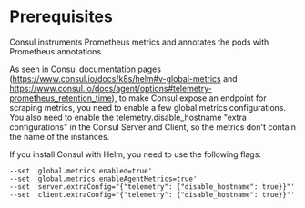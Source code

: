 # Prerequisites
Consul instruments Prometheus metrics and annotates the pods with Prometheus annotations. 

As seen in Consul documentation pages (https://www.consul.io/docs/k8s/helm#v-global-metrics and https://www.consul.io/docs/agent/options#telemetry-prometheus_retention_time), to make Consul expose an endpoint for scraping metrics, you need to enable a few global.metrics configurations.
You also need to enable the telemetry.disable_hostname "extra configurations" in the Consul Server and Client, so the metrics don't contain the name of the instances.

If you install Consul with Helm, you need to use the following flags:
```
--set 'global.metrics.enabled=true'
--set 'global.metrics.enableAgentMetrics=true'
--set 'server.extraConfig="{"telemetry": {"disable_hostname": true}}"'
--set 'client.extraConfig="{"telemetry": {"disable_hostname": true}}"'
```
